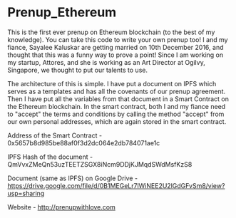 # Prenup_Ethereum
This is the first ever prenup on Ethereum blockchain (to the best of my knowledge). You can take this code to write your own prenup too! 
I and my fiance, Sayalee Kaluskar are getting married on 10th December 2016, and thought that this was a funny way to prove a point! Since I am working on my startup, Attores, and she is working as an Art Director at Ogilvy, Singapore, we thought to put our talents to use.

The architecture of this is simple. I have put a document on IPFS which serves as a templates and has all the covenants of our prenup agreement. Then I have put all the variables from that document in a Smart Contract on the Ethereum blockchain.
In the smart contract, both I and my fiance need to "accept" the terms and conditions by calling the method "accept" from our own personal addresses, which are again stored in the smart contract.

Address of the Smart Contract - 0x5657b8d985be88af0f3d2dc064e2db784071ae1c 

IPFS Hash of the document - QmVvxZMeQn53uzTEETZSGX8iNcm9DDjKJMqdSWdMsfKzS8

Document (same as IPFS) on Google Drive - https://drive.google.com/file/d/0B1MEGeLr7lWiNEE2U2lGdGFvSm8/view?usp=sharing

Website - http://prenupwithlove.com
